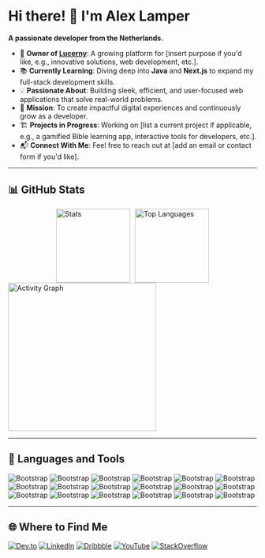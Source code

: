 # Hi there! 👋 I'm Alex Lamper  
**A passionate developer from the Netherlands.**  

- 🌟 **Owner of [Lucerny](https://lucerny.nl)**: A growing platform for [insert purpose if you'd like, e.g., innovative solutions, web development, etc.].  
- 📚 **Currently Learning**: Diving deep into **Java** and **Next.js** to expand my full-stack development skills.  
- 💡 **Passionate About**: Building sleek, efficient, and user-focused web applications that solve real-world problems.  
- 🎯 **Mission**: To create impactful digital experiences and continuously grow as a developer.  
- 🏗️ **Projects in Progress**: Working on [list a current project if applicable, e.g., a gamified Bible learning app, interactive tools for developers, etc.].  
- 📬 **Connect With Me**: Feel free to reach out at [add an email or contact form if you'd like].  

---

## 📊 GitHub Stats  

<div style="display: flex; flex-wrap: wrap; justify-content: center; gap: 10px;">
  <img src="https://github-readme-stats.vercel.app/api?username=AlexLamper&hide_title=false&hide_rank=false&show_icons=true&include_all_commits=true&count_private=true&disable_animations=false&theme=dracula&locale=en&hide_border=false" height="150" alt="Stats" />
  <img src="https://github-readme-stats.vercel.app/api/top-langs?username=AlexLamper&locale=en&hide_title=false&layout=compact&card_width=320&langs_count=5&theme=dracula&hide_border=false" height="150" alt="Top Languages" />
</div>

<img src="https://github-readme-activity-graph.vercel.app/graph?username=AlexLamper&radius=16&theme=react&area=true&order=5" height="300" alt="Activity Graph" />

---

## 🚀 Languages and Tools  

![Bootstrap](https://img.shields.io/badge/-Java-05122A?style=flat&logo=Java&color=282c34) ![Bootstrap](https://img.shields.io/badge/-JavaScript-05122A?style=flat&logo=JavaScript&color=282c34) ![Bootstrap](https://img.shields.io/badge/-TypeScript-05122A?style=flat&logo=TypeScript&color=282c34) ![Bootstrap](https://img.shields.io/badge/-Python-05122A?style=flat&logo=Python&color=282c34) ![Bootstrap](https://img.shields.io/badge/-Svelte-05122A?style=flat&logo=Svelte&color=282c34) ![Bootstrap](https://img.shields.io/badge/-React-05122A?style=flat&logo=React&color=282c34) ![Bootstrap](https://img.shields.io/badge/-Bootstrap-05122A?style=flat&logo=Bootstrap&color=282c34) ![Bootstrap](https://img.shields.io/badge/-CSS3-05122A?style=flat&logo=CSS3&color=282c34) ![Bootstrap](https://img.shields.io/badge/-HTML5-05122A?style=flat&logo=HTML5&color=282c34) ![Bootstrap](https://img.shields.io/badge/-Tailwind%20CSS-05122A?style=flat&logo=Tailwind-CSS&color=282c34) ![Bootstrap](https://img.shields.io/badge/-Node.js-05122A?style=flat&logo=Node.js&color=282c34) ![Bootstrap](https://img.shields.io/badge/-MongoDB-05122A?style=flat&logo=MongoDB&color=282c34) ![Bootstrap](https://img.shields.io/badge/-PostgreSQL-05122A?style=flat&logo=PostgreSQL&color=282c34) ![Bootstrap](https://img.shields.io/badge/-Docker-05122A?style=flat&logo=Docker&color=282c34) ![Bootstrap](https://img.shields.io/badge/-Firebase-05122A?style=flat&logo=Firebase&color=282c34) ![Bootstrap](https://img.shields.io/badge/-Next.js-05122A?style=flat&logo=Next.js&color=282c34) ![Bootstrap](https://img.shields.io/badge/-Bash-05122A?style=flat&logo=Bash&color=282c34) ![Bootstrap](https://img.shields.io/badge/-Django-05122A?style=flat&logo=Django&color=282c34)

---

## 🌐 Where to Find Me  

<a href="https://dev.to/alexlamper"><img src="https://img.shields.io/badge/dev.to-000000?style=for-the-badge&logo=dev.to&logoColor=white" alt="Dev.to" /></a>
<a href="https://www.linkedin.com/in/alexlamper6"><img src="https://img.shields.io/badge/LinkedIn-0077B5?style=for-the-badge&logo=linkedin&logoColor=white" alt="LinkedIn" /></a>
<a href="https://www.dribbble.com/alexlamper"><img src="https://img.shields.io/badge/Dribbble-EA4C89?style=for-the-badge&logo=dribbble&logoColor=white" alt="Dribbble" /></a>
<a href="https://www.youtube.com/@AlexLamper"><img src="https://img.shields.io/badge/YouTube-FF0000?style=for-the-badge&logo=youtube&logoColor=white" alt="YouTube" /></a>
<a href="https://stackoverflow.com/users/20912974"><img src="https://img.shields.io/badge/StackOverflow-F58025?style=for-the-badge&logo=stackoverflow&logoColor=white" alt="StackOverflow" /></a>
